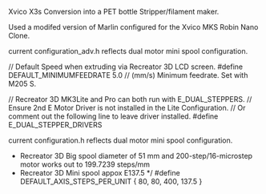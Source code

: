 Xvico X3s Conversion into a PET bottle Stripper/filament maker.

Used a modifed version of Marlin configured for the Xvico MKS Robin Nano Clone.



current configuration_adv.h reflects dual motor mini spool configuration.

// Default Speed when extruding via Recreator 3D LCD screen.
#define DEFAULT_MINIMUMFEEDRATE       5.0     // (mm/s) Minimum feedrate. Set with M205 S.

// Recreator 3D MK3Lite and Pro can both run with E_DUAL_STEPPERS. 
// Ensure 2nd E Motor Driver is not installed in the Lite Configuration.
// Or comment out the following line to leave driver installed.
#define E_DUAL_STEPPER_DRIVERS



current configuration.h reflects dual motor mini spool configuration.
 
* Recreator 3D Big spool diameter of 51 mm and 200-step/16-microstep motor works out to 199.7239 steps/mm
* Recreator 3D Mini spool appox E137.5
*/
#define DEFAULT_AXIS_STEPS_PER_UNIT   { 80, 80, 400, 137.5 }
